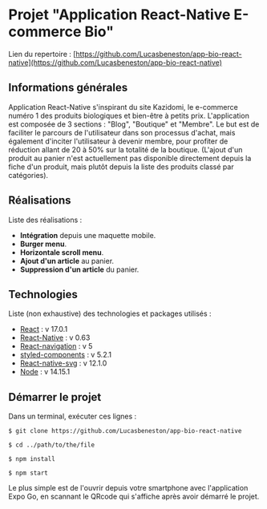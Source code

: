 # Projet "Application React-Native E-commerce Bio"

Lien du repertoire : [https://github.com/Lucasbeneston/app-bio-react-native](https://github.com/Lucasbeneston/app-bio-react-native)

## Informations générales

Application React-Native s'inspirant du site Kazidomi, le e-commerce numéro 1 des produits biologiques et bien-être à petits prix. L'application est composée de 3 sections : "Blog", "Boutique" et "Membre". Le but est de faciliter le parcours de l'utilisateur dans son processus d'achat, mais également d'inciter l'utilisateur à devenir membre, pour profiter de réduction allant de 20 à 50% sur la totalité de la boutique. (L'ajout d'un produit au panier n'est actuellement pas disponible directement depuis la fiche d'un produit, mais plutôt depuis la liste des produits classé par catégories).

## Réalisations

Liste des réalisations :

- **Intégration** depuis une maquette mobile.
- **Burger menu**.
- **Horizontale scroll menu**.
- **Ajout d'un article** au panier.
- **Suppression d'un article** du panier.

## Technologies

Liste (non exhaustive) des technologies et packages utilisés :

- [React](https://www.npmjs.com/package/react) : v 17.0.1
- [React-Native](https://reactnative.dev/) : v 0.63
- [React-navigation](https://reactnavigation.org/) : v 5
- [styled-components](https://www.npmjs.com/package/styled-components) : v 5.2.1
- [React-native-svg](https://www.npmjs.com/package/react-native-svg) : v 12.1.0
- [Node](https://nodejs.org/en/) : v 14.15.1

## Démarrer le projet

Dans un terminal, exécuter ces lignes :

`$ git clone https://github.com/Lucasbeneston/app-bio-react-native`

`$ cd ../path/to/the/file`

`$ npm install`

`$ npm start`

Le plus simple est de l'ouvrir depuis votre smartphone avec l'application Expo Go, en scannant le QRcode qui s'affiche après avoir démarré le projet.
